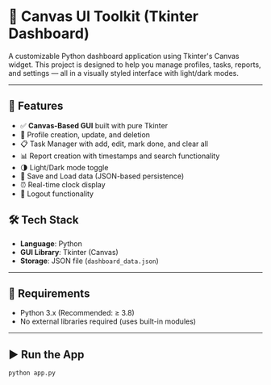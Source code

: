 
# 🎨 Canvas UI Toolkit (Tkinter Dashboard)

A customizable Python dashboard application using Tkinter's Canvas widget. This project is designed to help you manage profiles, tasks, reports, and settings — all in a visually styled interface with light/dark modes.

---

## 🚀 Features

- ✅ **Canvas-Based GUI** built with pure Tkinter
- 👤 Profile creation, update, and deletion
- 📋 Task Manager with add, edit, mark done, and clear all
- 📊 Report creation with timestamps and search functionality
- 🌗 Light/Dark mode toggle
- 💾 Save and Load data (JSON-based persistence)
- ⏰ Real-time clock display
- 🔐 Logout functionality

## 🛠️ Tech Stack

- **Language**: Python
- **GUI Library**: Tkinter (Canvas)
- **Storage**: JSON file (`dashboard_data.json`)

---

## 🧰 Requirements

- Python 3.x (Recommended: ≥ 3.8)
- No external libraries required (uses built-in modules)

---

## ▶️ Run the App

```bash
python app.py



